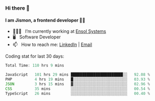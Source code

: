 ### Hi there 👋

#### I am Jismon, a frontend developer 👦🏻

- 🧑🏻‍💻   &nbsp; I’m currently working at <a href='https://www.ensolsystems.com/' target="_blank">Ensol Systems</a>
- 🖥   &nbsp; Software Developer
- 📫   &nbsp; How to reach me: <a href='https://www.linkedin.com/in/jismonthomas/'>LinkedIn</a> | <a href='mailto:hellojismonthomas@gmail.com'>Email</a>

Coding stat for last 30 days:
<!--START_SECTION:waka-->

```javascript
Total Time: 110 hrs 9 mins

JavaScript   101 hrs 29 mins ███████████████████████░░   92.08 %
PHP          4 hrs 19 mins   █░░░░░░░░░░░░░░░░░░░░░░░░   03.93 %
JSON         3 hrs 15 mins   ▓░░░░░░░░░░░░░░░░░░░░░░░░   02.96 %
CSS          35 mins         ░░░░░░░░░░░░░░░░░░░░░░░░░   00.54 %
TypeScript   26 mins         ░░░░░░░░░░░░░░░░░░░░░░░░░   00.40 %
```

<!--END_SECTION:waka-->

<!--
**jismonthomas/jismonthomas** is a ✨ _special_ ✨ repository because its `README.md` (this file) appears on your GitHub profile.

Here are some ideas to get you started:

- 🔭 I’m currently working on ...
- 🌱 I’m currently learning ...
- 👯 I’m looking to collaborate on ...
- 🤔 I’m looking for help with ...
- 💬 Ask me about ...
- 📫 How to reach me: ...
- 😄 Pronouns: ...
- ⚡ Fun fact: ...
-->
